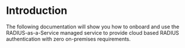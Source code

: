 # Introduction

The following documentation will show you how to onboard and use the RADIUS-as-a-Service managed service to provide cloud based RADIUS authentication with zero on-premises requirements.



